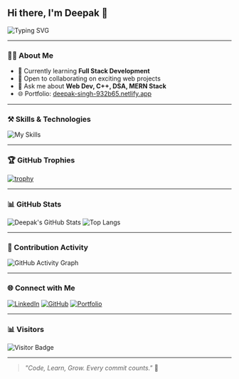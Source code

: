 ## Hi there, I'm Deepak 👋

![Typing SVG](https://readme-typing-svg.herokuapp.com?font=Fira+Code&size=22&pause=1000&color=34D058&width=435&lines=Welcome+to+my+GitHub+Profile!;I'm+a+Full+Stack+Developer.;Love+to+build+cool+projects!)

---

### 🧑‍💻 About Me
- 🌱 Currently learning **Full Stack Development**
- 💼 Open to collaborating on exciting web projects
- 💬 Ask me about **Web Dev, C++, DSA, MERN Stack**
- 🌐 Portfolio: [deepak-singh-932b65.netlify.app](https://deepak-singh-932b65.netlify.app)

---

### ⚒️ Skills & Technologies

![My Skills](https://skillicons.dev/icons?i=html,css,js,react,nextjs,nodejs,express,mongodb,cpp,python,git,github)

---

### 🏆 GitHub Trophies

[![trophy](https://github-profile-trophy.vercel.app/?username=deepak7903&theme=algolia&column=7)](https://github.com/ryo-ma/github-profile-trophy)

---

### 📊 GitHub Stats

![Deepak's GitHub Stats](https://github-readme-stats.vercel.app/api?username=deepak7903&show_icons=true&theme=github_dark)
![Top Langs](https://github-readme-stats.vercel.app/api/top-langs/?username=deepak7903&layout=compact&theme=github_dark)

---

### 🌟 Contribution Activity

![GitHub Activity Graph](https://github-readme-activity-graph.cyclic.app/graph?username=deepak7903&theme=github-compact&area=true)

---

### 🌐 Connect with Me

[![LinkedIn](https://img.shields.io/badge/-LinkedIn-blue?style=flat-square&logo=linkedin&logoColor=white)](https://www.linkedin.com/in/deepak7903/)
[![GitHub](https://img.shields.io/badge/-GitHub-black?style=flat-square&logo=github&logoColor=white)](https://github.com/deepak7903)
[![Portfolio](https://img.shields.io/badge/-Portfolio-green?style=flat-square&logo=netlify&logoColor=white)](https://deepak-singh-932b65.netlify.app)

---

### 📊 Visitors

![Visitor Badge](https://komarev.com/ghpvc/?username=deepak7903&label=Profile+Views&color=0e75b6&style=flat)

---

> _"Code, Learn, Grow. Every commit counts."_ 🚀
